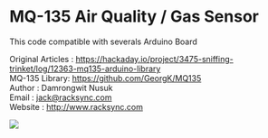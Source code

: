 # MQ-135 Air Quality / Gas Sensor

This code compatible with severals Arduino Board

Original Articles : https://hackaday.io/project/3475-sniffing-trinket/log/12363-mq135-arduino-library<br/>
MQ-135 Library: https://github.com/GeorgK/MQ135<br/>
Author : Damrongwit Nusuk<br/>
Email : jack@racksync.com<br/>
Website : http://www.racksync.com<br/>

<img src="http://www.haoyuelectronics.com/Attachment/MQ135/MQ135-1.jpg">

